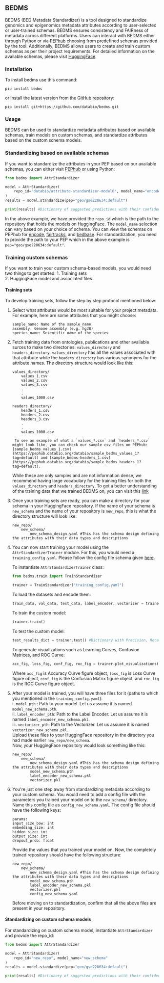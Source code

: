 ## BEDMS

BEDMS (BED Metadata Standardizer) is a tool designed to standardize genomics and epigenomics metadata attributes according to user-selected or user-trained schemas. BEDMS ensures consistency and FAIRness of metadata across different platforms. 
Users can interact with BEDMS either through Python or via [PEPhub](https://pephub.databio.org/) choosing from predefined schemas provided by the tool. Additionally, BEDMS allows users to create and train custom schemas as per their project requirements. For detailed information on the available schemas, please visit [HuggingFace](https://huggingface.co/databio/attribute-standardizer-model6). 

### Installation

To install bedms use this command:

```
pip install bedms
```

or install the latest version from the GitHub repository:

```
pip install git+https://github.com/databio/bedms.git
```

### Usage

BEDMS can be used to standardize metadata attributes based on available schemas, train models on custom schemas, and standardize attributes based on the custom schema models.

### Standardizing based on available schemas

If you want to standardize the attributes in your PEP based on our available schemas, you can either visit [PEPhub](https://pephub.databio.org/) or using Python:

```python
from bedms import AttrStandardizer

model = AttrStandardizer(
    repo_id="databio/attribute-standardizer-model6", model_name="encode"
)
results = model.standardize(pep="geo/gse228634:default")

print(results) #Dictionary of suggested predictions with their confidence: {'attr_1':{'prediction_1': 0.70, 'prediction_2':0.30}}
```
In the above example, we have provided the `repo_id` which is the path to the repository that holds the models on HuggingFace. The `model_name` selection can vary based on your choice of schema. You can view the schemas on PEPhub for [encode](https://pephub.databio.org/schemas/databio/bedms_encode), [fairtracks](https://pephub.databio.org/schemas/databio/bedms_fairtracks), and [bedbase](https://pephub.databio.org/schemas/databio/bedms_bedbase).
For standardization, you need to provide the path to your PEP which in the above example is `pep="geo/gse228634:default"`.

### Training custom schemas

If you want to train your custom schema-based models, you would need two things to get started:
    1. Training sets   
    2. HuggingFace model and associated files

#### Training sets

To develop training sets, follow the step by step protocol mentioned below:   

1. Select what attributes would be most suitable for your project metadata. For example, here are some attributes that you might choose:  
    ```
    sample_name: Name of the sample_name
    assembly: Genome assembly (e.g. hg38)
    species_name: Scientific name of the species 
    ``` 

2. Fetch training data from ontologies, publications and other available surces to make two directories: `values_directory` and `headers_directory`. `values_directory` has all the values associated with that attribute while the `headers_directory` has various synonyms for the attribute names. 
    The directory structure would look like this:
    ```
    values_directory/
        values_1.csv
        values_2.csv
        values_3.csv
        .
        .
        values_1000.csv

    headers_directory/
        headers_1.csv
        headers_2.csv
        headers_3.csv
        .
        .
        values_1000.csv
    ```
        To see an example of what a `values_*.csv` and `headers_*.csv` might look like, you can check our sample csv files on PEPhub: [sample_bedms_values_1.csv](https://pephub.databio.org/databio/sample_bedms_values_1?tag=default) and [sample_bedms-headers_1.csv](https://pephub.databio.org/databio/sample_bedms_headers_1?tag=default).
    While these are only samples and are not information dense, we recommend having large vocabulary for the training files for both the `values_directory` and `headers_directory`. To get a better understanding of the training data that we trained BEDMS on, you can visit this [link](https://big.databio.org/bedms/)

3. Once your training sets are ready, you can make a directory for your schema in your HuggingFace repository. If the name of your schema is `new_schema` and the name of your repository is `new_repo`, this is what the directory structure will look like:
    ```
    new_repo/
        new_schema/
            new_schema_design.yaml #This has the schema design defining the attributes with their data types and descriptions

    ```

4. You can now start training your model using the `AttrStandardizerTrainer` module. For this, you would need a `training_config.yaml`. Please follow the config file schema given [here](https://github.com/databio/bedms/blob/saanika/training_config.yaml).

    To instantiate `AttrStandardizerTrainer` class:

    ```python
    from bedms.train import TrainStandardizer

    trainer = TrainStandardizer("training_config.yaml")

    ```
    To load the datasets and encode them:

    ```python
    train_data, val_data, test_data, label_encoder, vectorizer = trainer.load_data()
    ```

    To train the custom model:

    ```python
    trainer.train()
    ```

    To test the custom model:

    ```python
    test_results_dict = trainer.test() #Dictionary with Precision, Recall, and F1 values
    ```

    To generate visualizations such as Learning Curves, Confusion Matrices, and ROC Curve:

    ```python
    acc_fig, loss_fig, conf_fig, roc_fig = trainer.plot_visualizations() 
    ```
    Where `acc_fig` is Accuracy Curve figure object, `loss_fig` is Loss Curve figure object, `conf_fig` is the Confusion Matrix figure object, and `roc_fig` is the ROC Curve figure object. 

5. After your model is trained, you will have three files for it (paths to which you mentioned in the `training_config.yaml`):  
        i. `model_pth` : Path to your model. Let us assume it is named `model_new_schema.pth`.  
        ii. `label_encoder_pth`: Path to the Label Encoder. Let us assume it is named `label_encoder_new_schema.pkl`.  
        iii. `vectorizer_pth`: Path to the Vectorizer. Let us assume it is named `vectorizer_new_schema.pkl`.  
    Upload these files to your HuggingFace repository in the directory you had made earlier `new_repo/new_schema`.  
    Now, your HuggingFace repository would look something like this:

    ```
    new_repo/
        new_schema/
            new_schema_design.yaml #This has the schema design defining the attributes with their data types and descriptions
            model_new_schema.pth 
            label_encoder_new_schema.pkl
            vectorizer.pkl
    ```

6. You're just one step away from standardizing metadata according to your custom schema. You would need to add a config file with the parameters you trained your model on to the `new_schema/` directory. Name this config file as `config_new_schema.yaml`. The config file should have the following keys:
    ```
    params:
    input_size_bow: int
    embedding_size: int
    hidden_size: int
    output_size: int
    dropout_prob: float
    ```
    Provide the values that you trained your model on. Now, the completely trained repository should have the following structure:

    ```
    new_repo/
        new_schema/
            new_schema_design.yaml #This has the schema design defining the attributes with their data types and descriptions
            model_new_schema.pth 
            label_encoder_new_schema.pkl
            vectorizer.pkl
            config_new_schema.yaml
    ```
    Before moving on to standardization, confirm that all the above files are present in your repository.

#### Standardizing on custom schema models

For standardizing on custom schema model, instantiate `AttrStandardizer` and provide the repo_id:

```python
from bedms import AttrStandardizer

model = AttrStandardizer(
    repo_id="new_repo", model_name="new_schema"
)
results = model.standardize(pep="geo/gse228634:default")

print(results) #Dictionary of suggested predictions with their confidence: {'attr_1':{'prediction_1': 0.70, 'prediction_2':0.30}}
```